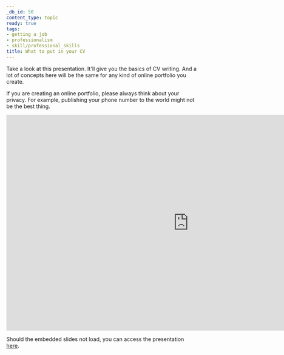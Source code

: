 ```yaml
---
_db_id: 50
content_type: topic
ready: true
tags:
- getting a job
- professionalism
- skill/professional_skills
title: What to put in your CV
---
```


Take a look at this presentation. It'll give you the basics of CV writing. And a lot of concepts here will be the same for any kind of online portfolio you create.

If you are creating an online portfolio, please always think about your privacy. For example, publishing your phone number to the world might not be the best thing.

<iframe src="https://docs.google.com/presentation/d/e/2PACX-1vT6WRpKhKHmKwb02lohOaP74PRdK7ihoH5ufs3xoObcGg6hxql9hvY1Rjilzb4X_cB37oE0LKv-4zIb/embed?start=false&loop=false&delayms=60000" frameborder="0" width="960" height="569" allowfullscreen="true" mozallowfullscreen="true" webkitallowfullscreen="true"></iframe>

Should the embedded slides not load, you can access the presentation [here](https://docs.google.com/presentation/d/1tv0GdW-_ETSI3KwXtA4LDFKfeB6yLO1NOzA76TWjGqo/edit#slide=id.p).